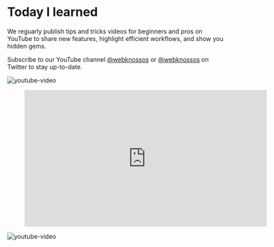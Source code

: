 # Today I learned

We reguarly publish tips and tricks videos for beginners and pros on YouTube to share new features, highlight efficient workflows, and show you hidden gems.

Subscribe to our YouTube channel [@webknossos](https://www.youtube.com/@webknossos) or [@webknossos](https://twitter.com/webknossos) on Twitter to stay up-to-date. 

![youtube-video](https://www.youtube.com/playlist?list=PLpizOgyiA4kE6pZRW1u0l49Pmppp-S7V0)

<figure class="video_container">
    <iframe width="560" height="315" src="https://www.youtube-nocookie.com/embed/videoseries?si=v9zHC1kSlP4xH1Rp&amp;list=PLpizOgyiA4kE6pZRW1u0l49Pmppp-S7V0" title="YouTube video player" frameborder="0" allow="accelerometer; autoplay; clipboard-write; encrypted-media; gyroscope; picture-in-picture; web-share" allowfullscreen></iframe>
</figure>


![youtube-video](https://www.youtube.com/watch?v=ONmx1E05_A0&list=PLpizOgyiA4kEGKFRQFOgjucZCKtI2GUZY)
